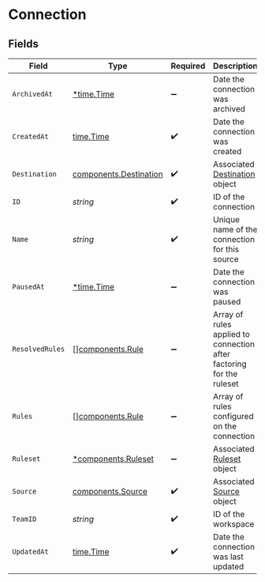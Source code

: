 # Connection


## Fields

| Field                                                                | Type                                                                 | Required                                                             | Description                                                          |
| -------------------------------------------------------------------- | -------------------------------------------------------------------- | -------------------------------------------------------------------- | -------------------------------------------------------------------- |
| `ArchivedAt`                                                         | [*time.Time](https://pkg.go.dev/time#Time)                           | :heavy_minus_sign:                                                   | Date the connection was archived                                     |
| `CreatedAt`                                                          | [time.Time](https://pkg.go.dev/time#Time)                            | :heavy_check_mark:                                                   | Date the connection was created                                      |
| `Destination`                                                        | [components.Destination](../../models/shared/destination.md)         | :heavy_check_mark:                                                   | Associated [Destination](#destination-object) object                 |
| `ID`                                                                 | *string*                                                             | :heavy_check_mark:                                                   | ID of the connection                                                 |
| `Name`                                                               | *string*                                                             | :heavy_check_mark:                                                   | Unique name of the connection for this source                        |
| `PausedAt`                                                           | [*time.Time](https://pkg.go.dev/time#Time)                           | :heavy_minus_sign:                                                   | Date the connection was paused                                       |
| `ResolvedRules`                                                      | [][components.Rule](../../models/shared/rule.md)                     | :heavy_minus_sign:                                                   | Array of rules applied to connection after factoring for the ruleset |
| `Rules`                                                              | [][components.Rule](../../models/shared/rule.md)                     | :heavy_minus_sign:                                                   | Array of rules configured on the connection                          |
| `Ruleset`                                                            | [*components.Ruleset](../../models/shared/ruleset.md)                | :heavy_minus_sign:                                                   | Associated [Ruleset](#ruleset-object) object                         |
| `Source`                                                             | [components.Source](../../models/shared/source.md)                   | :heavy_check_mark:                                                   | Associated [Source](#source-object) object                           |
| `TeamID`                                                             | *string*                                                             | :heavy_check_mark:                                                   | ID of the workspace                                                  |
| `UpdatedAt`                                                          | [time.Time](https://pkg.go.dev/time#Time)                            | :heavy_check_mark:                                                   | Date the connection was last updated                                 |